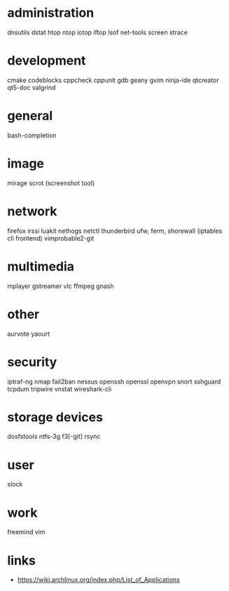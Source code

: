 # administration

dnsutils
dstat
htop
ntop
iotop
iftop
lsof
net-tools
screen
strace

# development

cmake
codeblocks
cppcheck
cppunit
gdb
geany
gvim
ninja-ide
qtcreator
qt5-doc
valgrind

# general

bash-completion

# image

mirage
scrot (screenshot tool)

# network

firefox
irssi
luakit
nethogs
netctl
thunderbird
ufw, ferm, shorewall (iptables cli frontend)
vimprobable2-git

# multimedia

mplayer
gstreamer
vlc
ffmpeg
gnash

# other
aurvote
yaourt

# security

iptraf-ng
nmap
fail2ban
nessus
openssh
openssl
openvpn
snort
sshguard
tcpdum
tripwire
vnstat
wireshark-cli

# storage devices

dosfstools
ntfs-3g
f3[-git]
rsync

# user

slock

# work

freemind
vim

# links

* https://wiki.archlinux.org/index.php/List_of_Applications
